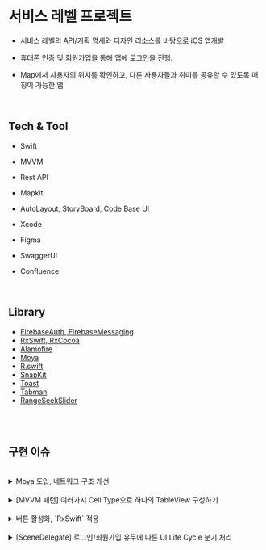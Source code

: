 
# 서비스 레벨 프로젝트

- 서비스 레벨의 API/기획 명세와 디자인 리소스를 바탕으로 iOS 앱개발

- 휴대폰 인증 및 회원가입을 통해 앱에 로그인을 진행.

- Map에서 사용자의 위치를 확인하고, 다른 사용자들과 취미를 공유할 수 있도록 매칭이 가능한 앱


<br>

## Tech & Tool

- Swift
- MVVM
- Rest API
- Mapkit
- AutoLayout, StoryBoard, Code Base UI

- Xcode
- Figma
- SwaggerUI
- Confluence

<br>

## Library

- [FirebaseAuth, FirebaseMessaging](https://firebase.google.com/docs/ios/setup?hl=ko)
- [RxSwift, RxCocoa](https://github.com/ReactiveX/RxSwift)
- [Alamofire](https://github.com/Alamofire/Alamofire)
- [Moya](https://github.com/Moya/Moya)
- [R.swift](https://github.com/mac-cain13/R.swift)
- [SnapKit](https://github.com/SnapKit/SnapKit)
- [Toast](https://github.com/scalessec/Toast-Swift)
- [Tabman](https://github.com/uias/Tabman)
- [RangeSeekSlider](https://github.com/WorldDownTown/RangeSeekSlider)


<br>




<br>


## 구현 이슈

<br>

<details>
<summary>Moya 도입, 네트워크 구조 개선</summary>
 
 <br>
 
### [Moya 도입] 전
 
 > Endpoint, APIService에 모든 네트워크 통신에 대한 메서드를 다 구현
 
  <br>
 
 <details>
<summary>Endpoint - URL</summary>
 
 <br>

  ```swift
enum Endpoint {
    case user
    case user_withdraw
    case user_update_fcm_token
    case user_update_mypage
  
    case queue
    case queue_onqueue
    ...
}

extension Endpoint {
    var url: URL {
        switch self {
        case .user: return .makeEndpoint("user")
        case .user_withdraw: return .makeEndpoint("user/withdraw")
        case .user_update_fcm_token: return .makeEndpoint("user/update_fcm_token")
        case .user_update_mypage: return .makeEndpoint("user/update/mypage")
  
        case .queue: return .makeEndpoint("queue")
        case .queue_onqueue: return .makeEndpoint("queue/onqueue")
        ...
        }
    }
}

extension URL {
    static let baseURL = "http://test.monocoding.com:35484/"

    static func makeEndpoint(_ endpoint: String) -> URL {
        URL(string: baseURL + endpoint)!
    }
}
```
<br>
  
 </div>
</details>

<br>


 <details>
<summary>APIService - HTTPHeaders, Parameters, Request</summary>

<br>

 ```swift
import Alamofire

...

static func signUpUserInfo(idToken: String, completion: @escaping (Error?, Int?) -> Void) {
        
    let headers: HTTPHeaders = [
        "idtoken": idToken,
        "Content-Type": "application/x-www-form-urlencoded"
    ]
        
    let FCMtoken = UserDefaults.standard.string(forKey: "FCMToken") ?? ""
    let phoneNumber = UserDefaults.standard.string(forKey: "phoneNumber") ?? ""
    let nick = UserDefaults.standard.string(forKey: "nickName") ?? ""
    let birth = UserDefaults.standard.string(forKey: "birth") ?? ""
    let email = UserDefaults.standard.string(forKey: "email") ?? ""
    let gender = UserDefaults.standard.integer(forKey: "gender")
        
    let parameters : Parameters = [
        "phoneNumber": phoneNumber,
        "FCMtoken": FCMtoken,
        "nick": nick,
        "birth": birth,
        "email": email,
        "gender": gender
    ]
        
    AF.request(Endpoint.user.url.absoluteString, method: .post, parameters: parameters, headers: headers).responseString { response in
            
        let statusCode = response.response?.statusCode
            
        switch response.result {
        case .success(let value):
            print("[signUpUserInfo] response success", value)
            completion(nil, statusCode)
                
        case .failure(let error):
            print("[signUpUserInfo] response error", error)
            completion(error, statusCode)
        }
    }
}
 
...
 
```
 
<br>
  
 </div>
</details>
 
<br>
<br>

 
### [Moya 도입] 후
 
 > API에도 목적이 존재하는 만큼 자체적인 기준을 세워서 역할/책임을 조금 더 분리 필요.
 > 
 > 이후에 서버와 커뮤니케이션을 할 때, 용이하거나 변경 지점이 생기시더라도 금방 유지보수가 가능
 
 <br>


Target (baseURL, path, method, task, headers)

- [UserTarget](https://github.com/camosss/SeSAC_SPL/blob/main/SeSAC_SPL/Network/User/APIs/UserTarget.swift)

- [QueueTarget](https://github.com/camosss/SeSAC_SPL/blob/main/SeSAC_SPL/Network/Queue/APIs/QueueTarget.swift)

 <br>

API (request)

- [UserAPI](https://github.com/camosss/SeSAC_SPL/blob/main/SeSAC_SPL/Network/User/APIs/UserAPI.swift)

- [QueueAPI](https://github.com/camosss/SeSAC_SPL/blob/main/SeSAC_SPL/Network/Queue/APIs/QueueAPI.swift)

<br>

Models (Request body)

- [User_Models](https://github.com/camosss/SeSAC_SPL/tree/main/SeSAC_SPL/Network/User/APIs/Models)

- [Queue_Models](https://github.com/camosss/SeSAC_SPL/tree/main/SeSAC_SPL/Network/Queue/APIs/Models)


<br>



 </div>
</details>


<br>

<details>
<summary>[MVVM 패턴] 여러가지 Cell Type으로 하나의 TableView 구성하기</summary>
 
 <br>
 
[블로그 포스팅으로 이동하기](https://llan.tistory.com/3)

 </div>
</details>


<br>

<details>
<summary>버튼 활성화, `RxSwift` 적용</summary>
 
<br>

### Input/Output

ViewModel에서 입력(Input)과 출력(Output)을 정의

- View에서 받는 입력은 Input 구조체 안에 정의 (text, 버튼 이벤트)
- 로직을 통해서 나온 결과 출력은 Output 구조체에 정의 (버튼 활성화 상태, 화면 전환 이벤트)

```swift
var validText = BehaviorRelay<String>(value: "")

struct Input {
    let text: ControlProperty<String?>
    let tap: ControlEvent<Void>
}

struct Output {
    let validStatus: Observable<Bool>
    let validText: BehaviorRelay<String>
    let sceneTransition: ControlEvent<Void>
}
```
 
<br>

### 화면 전환, 비즈니스 로직 구현

- `map` 기능을 통해 정규식 유효성 검사
- `share()` 연산자를 사용하여 하나의 시퀀스에서 방출되는 아이템을 공유해 사용

```swift
func phoneNumberTransform(input: Input) -> Output {
    let result = input.text
        .orEmpty
        .map { $0.isValidPhoneNumber() }
        .share(replay: 1, scope: .whileConnected)
    return Output(validStatus: result, validText: validText, sceneTransition: input.tap)
}

func certificationTransform(input: Input) -> Output {
    let result = input.text
        .orEmpty
        .map { $0.isVaildVerificationCode() }
        .share(replay: 1, scope: .whileConnected)
    return Output(validStatus: result, validText: validText, sceneTransition: input.tap)
}
```

 <br>

- 유효성 검사가 진행되는 값을 **버튼 배경색, 버튼 활성화 상태**에 바인딩

```swift
let input = ValidationViewModel.Input(text: authView.inputTextField.rx.text, tap: authView.nextButton.rx.tap)
let output = viewModel.phoneNumberTransform(input: input)

output.validStatus
     .map { $0 ? R.color.green() : R.color.gray6() }
     .bind(to: authView.nextButton.rx.backgroundColor)
     .disposed(by: disposeBag)
        
output.validStatus
     .bind(to: authView.nextButton.rx.isEnabled)
     .disposed(by: disposeBag)

output.validText
      .asDriver()
      .drive(authView.inputTextField.rx.text)
      .disposed(by: disposeBag)

output.sceneTransition
      .subscribe { _ in
           sceneTransition()
      }.disposed(by: disposeBag)
```
 
<br>

<img src = "https://user-images.githubusercontent.com/93528918/151337727-24b9cc8d-6d4d-4479-af61-1478f22007bd.gif" width="30%" height="30%">

<br>
<br>

</div>
</details>

<br>

<details>
<summary>[SceneDelegate] 로그인/회원가입 유무에 따른 UI Life Cycle 분기 처리</summary>
 
<br>

 ### 첫번째 시도.
 
 1. 회원정보를 앱내 스토리지(저장소)에 저장해두고 필요할때 불러와서 처리하기 위해 토큰 값을 UserDefaults에 저장.
 2. 로그인과 회원가입 분기처리는 로그인 여부에 달려있기에, 서버로부터 로그인 시 발급받은 토큰을 SceneDelegate에서 앱 실행 시에 토큰 유무에 따라 UI Life Cycle 분기 처리

 <br>
 
 > idToken 값으로 분기 처리를 하기 위해, User의 정보를 API에서 호출했는데 API에서 데이터를 받아오는 과정에서 black Screen이 뜬 뒤, View가 로드된다.
 
 
   <br>

 <details>
 <summary>코드</summary>
 
  <br>

```swift
func scene(_ scene: UIScene, willConnectTo session: UISceneSession, options connectionOptions: UIScene.ConnectionOptions) {
    guard let scene = (scene as? UIWindowScene) else { return }
    window = UIWindow(windowScene: scene)

    let idToken = UserDefaults.standard.string(forKey: "idToken") ?? ""
    print("SceneDelegate idToken", idToken)

    if idToken == "" { // 전화번호 인증 X
        convertNavRootViewController(VerificationViewController())
    } else { // 전화번호 인증 O
        APIService.getUserInfo(idToken: idToken) { user, error, statusCode in
            switch statusCode {
            case 200:
                self.convertRootViewController(MainTapController())

            case 401:
                print("SceneDelegate", statusCode ?? 0)
                Helper.getIDTokenRefresh {
                    print("SceneDelegate 토큰 갱신 error"); return
                } onSuccess: {
                    print("SceneDelegate 토큰 갱신 성공")
                    self.convertRootViewController(MainTapController())
                }

            default:
                print("SceneDelegate default error", statusCode ?? 0)
                self.convertNavRootViewController(NickNameViewController())
            }
        }
    }
}
```
   </div>
 </details>
  <br>
 
<img src = "https://user-images.githubusercontent.com/93528918/151345005-9918e493-9e83-46ec-a4f5-fca9f2953a70.gif" width="30%" height="30%">

  <br>

  

 <br>
 <br>
 
### 두번째 시도.

 1. 로그인 완료
 2. 회원가입 완료
 3. 회원 탈퇴 완료

    <br>

 > 굳이 API 호출을 하지 않고 3가지의 상황에 따라 UserDefaults에 상황별 String값을 저장해주고, SceneDelegate에서 해당 Key값을 통해 UI Life Cycle 분기 처리 진행
 
 <br>


 <details>
 <summary>코드</summary>
 
   <br>

 ```swift
func scene(_ scene: UIScene, willConnectTo session: UISceneSession, options connectionOptions: UIScene.ConnectionOptions) {
        
    guard let scene = (scene as? UIWindowScene) else { return }
    window = UIWindow(windowScene: scene)

    let startView = UserDefaults.standard.string(forKey: "startView")
    print("------> startView = \(startView ?? "전화번호인증 하러가야함")")
        
    if startView == "successLogin" { // 로그인 완료
        convertNavRootViewController(NickNameViewController())
    } else if startView == "alreadySignUp" { // 회원가입 완료
        convertRootViewController(MainTapController())
    } else { // 회원탈퇴 완료 및 앱 첫 실행
        convertNavRootViewController(VerificationViewController())
    }
   
}
```
  </div>
 </details>
  <br>

 <img src = "https://user-images.githubusercontent.com/93528918/151345253-295ddc6c-9250-43a9-a717-6b29574e8bee.gif" width="30%" height="30%">

  <br>

 
 
</div>
</details>
 
<br>
<br>


